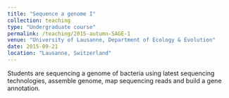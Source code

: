 ```yaml
---
title: "Sequence a genome I"
collection: teaching
type: "Undergraduate course"
permalink: /teaching/2015-autumn-SAGE-1
venue: "University of Lausanne, Department of Ecology & Evolution"
date: 2015-09-21
location: "Lausanne, Switzerland"
---
```


Students are sequencing a genome of bacteria using latest sequencing technologies, assemble genome, map sequencing reads and build a gene annotation.
